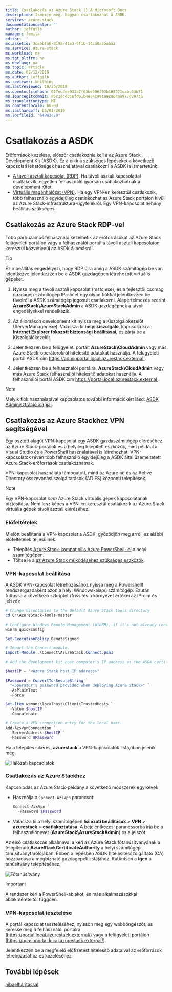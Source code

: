 ```yaml
---
title: Csatlakozás az Azure Stack |} A Microsoft Docs
description: Ismerje meg, hogyan csatlakozhat a ASDK.
services: azure-stack
documentationcenter: ''
author: jeffgilb
manager: femila
editor: ''
ms.assetid: 3cebbfa6-819a-41e3-9f1b-14ca0a2aaba3
ms.service: azure-stack
ms.workload: na
ms.tgt_pltfrm: na
ms.devlang: na
ms.topic: article
ms.date: 02/12/2019
ms.author: jeffgilb
ms.reviewer: knithinc
ms.lastreviewed: 10/25/2018
ms.openlocfilehash: 027ecdee933a7f63be506f93b108071cabc34b71
ms.sourcegitcommit: 85c3acd316fd61b4e94c991a9cd68aa97702073b
ms.translationtype: MT
ms.contentlocale: hu-HU
ms.lasthandoff: 05/01/2019
ms.locfileid: "64983820"
---
```

# <a name="connect-to-the-asdk"></a>Csatlakozás a ASDK

Erőforrások kezelése, először csatlakoznia kell a az Azure Stack Development Kit (ASDK). Ez a cikk a szükséges lépéseket a következő kapcsolati lehetőségek használatával csatlakozni a ASDK is ismertetünk:

* [A távoli asztali kapcsolat (RDP)](#connect-with-rdp). Ha távoli asztali kapcsolattal csatlakozik, egyetlen felhasználó gyorsan csatlakozhatnak a development Kitet.
* [Virtuális magánhálózat (VPN)](#connect-with-vpn). Ha egy VPN-en keresztül csatlakozik, több felhasználó egyidejűleg csatlakozhat az Azure Stack portálon kívül az Azure Stack-infrastruktúra-ügyfelekről. Egy VPN-kapcsolat néhány beállítás szükséges.

<a name="connect-with-rdp"></a>
## <a name="connect-to-azure-stack-using-rdp"></a>Csatlakozás az Azure Stack RDP-vel

Több párhuzamos felhasználó kezelhetik az erőforrásokat az Azure Stack felügyeleti portálon vagy a felhasználói portál a távoli asztali kapcsolaton keresztül közvetlenül az ASDK állomásról. 

> [!TIP]
> Ez a beállítás engedélyezi, hogy RDP újra amíg a ASDK számítógép be van jelentkezve jelentkezzen be a ASDK gazdagépen létrehozott virtuális gépeket. 

1. Nyissa meg a távoli asztali kapcsolat (mstc.exe), és a fejlesztői csomag gazdagép számítógép IP-címét egy olyan fiókkal jelentkezzen be távolról a ASDK számítógép jogosult csatlakozni. Alapértelmezés szerint **AzureStack\AzureStackAdmin** a ASDK gazdagépnek a távoli engedélyekkel rendelkezik.  

2. Az állomáson development kit nyissa meg a Kiszolgálókezelőt (ServerManager.exe). Válassza ki **helyi kiszolgáló**, kapcsolja ki a **Internet Explorer fokozott biztonsági beállításai**, és zárja be a Kiszolgálókezelőt.

3. Jelentkezzen be a felügyeleti portált **AzureStack\CloudAdmin** vagy más Azure Stack-operátorokról hitelesítő adatokat használja. A felügyeleti portál ASDK cím [ https://adminportal.local.azurestack.external ](https://adminportal.local.azurestack.external).

4. Jelentkezzen be a felhasználói portálra, **AzureStack\CloudAdmin** vagy más Azure Stack felhasználói hitelesítő adatokat használja. A felhasználói portál ASDK cím [ https://portal.local.azurestack.external ](https://portal.local.azurestack.external).

> [!NOTE]
> Melyik fiók használatával kapcsolatos további információkért lásd: [ASDK Adminisztráció alapjai](asdk-admin-basics.md#what-account-should-i-use).

<a name="connect-with-vpn"></a>
## <a name="connect-to-azure-stack-using-vpn"></a>Csatlakozás az Azure Stackhez VPN segítségével

Egy osztott alagút VPN-kapcsolat egy ASDK gazdaszámítógép eléréséhez az Azure Stack-portálok és a helyileg telepített eszközök, mint például a Visual Studio és a PowerShell használatával is létrehozhat. VPN-kapcsolatok révén több felhasználó egyidejűleg a ASDK által üzemeltetett Azure Stack-erőforrások csatlakozhatnak.

VPN-kapcsolat használata támogatott, mind az Azure ad és az Active Directory összevonási szolgáltatások (AD FS) központi telepítések.

> [!NOTE]
> Egy VPN-kapcsolat *nem* Azure Stack virtuális gépek kapcsolatának biztosítása. Nem lesz képes a VPN-en keresztül csatlakozik az Azure Stack virtuális gépek távoli asztali eléréséhez.

### <a name="prerequisites"></a>Előfeltételek
Mielőtt beállítaná a VPN-kapcsolat a ASDK, győződjön meg arról, az alábbi előfeltételek teljesülnek.

- Telepítés [Azure Stack-kompatibilis Azure PowerShell-lel](asdk-post-deploy.md#install-azure-stack-powershell) a helyi számítógépen.  
- Töltse le a [az Azure Stack működéséhez szükséges eszközök](asdk-post-deploy.md#download-the-azure-stack-tools).

### <a name="set-up-vpn-connectivity"></a>VPN-kapcsolat beállítása

A ASDK VPN-kapcsolat létrehozásához nyissa meg a Powershellt rendszergazdaként azon a helyi Windows-alapú számítógép. Ezután futtassa a következő szkriptet (frissítés a környezet értékei az IP-cím és jelszó):

```powershell
# Change directories to the default Azure Stack tools directory
cd C:\AzureStack-Tools-master

# Configure Windows Remote Management (WinRM), if it's not already configured.
winrm quickconfig  

Set-ExecutionPolicy RemoteSigned

# Import the Connect module.
Import-Module .\Connect\AzureStack.Connect.psm1

# Add the development kit host computer's IP address as the ASDK certificate authority (CA) to the list of trusted hosts. Make sure you update the IP address and password values for your environment.

$hostIP = "<Azure Stack host IP address>"

$Password = ConvertTo-SecureString `
  "<operator's password provided when deploying Azure Stack>" `
  -AsPlainText `
  -Force

Set-Item wsman:\localhost\Client\TrustedHosts `
  -Value $hostIP `
  -Concatenate

# Create a VPN connection entry for the local user.
Add-AzsVpnConnection `
  -ServerAddress $hostIP `
  -Password $Password

```

Ha a telepítés sikeres, **azurestack** a VPN-kapcsolatok listájában jelenik meg.

![Hálózati kapcsolatok](media/asdk-connect/vpn.png)  

### <a name="connect-to-azure-stack"></a>Csatlakozás az Azure Stackhez

  Kapcsolódás az Azure Stack-példány a következő módszerek egyikével:  

  * Használja a `Connect-AzsVpn` parancsot:
      
    ```powershell
    Connect-AzsVpn `
      -Password $Password
    ```

  * Válassza ki a helyi számítógépen **hálózati beállítások** > **VPN** > **azurestack** > **csatlakoztatása**. A bejelentkezési parancssorba írja be a felhasználónevet (**AzureStack\AzureStackAdmin**) és a jelszót.

Az első csatlakozás alkalmával a kéri az Azure Stack főtanúsítványának a telepítendő **AzureStackCertificateAuthority** a helyi számítógép tanúsítványtárolójában. Ebben a lépésben ASDK hitelesítésszolgáltató (CA) hozzáadása a megbízható gazdagépek listájához. Kattintson a **Igen** a tanúsítvány telepítéséhez.

![Főtanúsítvány](media/asdk-connect/cert.png)  
  
  > [!IMPORTANT]
  > A rendszer kéri a PowerShell-ablakot, és más alkalmazásokkal ablakméreteitől függően.

### <a name="test-vpn-connectivity"></a>VPN-kapcsolat tesztelése

A portál kapcsolat teszteléséhez, nyisson meg egy webböngészőt, és keresse meg a felhasználói portálra (https://portal.local.azurestack.external/) vagy a felügyeleti portálon (https://adminportal.local.azurestack.external/). 

Jelentkezzen be a megfelelő előfizetést hitelesítő adataival az erőforrások létrehozásához és kezeléséhez.  

## <a name="next-steps"></a>További lépések

[hibaelhárítással](asdk-troubleshooting.md)
